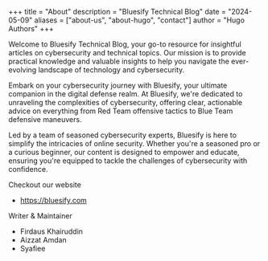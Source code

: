 +++
title = "About"
description = "Bluesify Technical Blog"
date = "2024-05-09"
aliases = ["about-us", "about-hugo", "contact"]
author = "Hugo Authors"
+++

Welcome to Bluesify Technical Blog, your go-to resource for insightful articles on cybersecurity and technical topics. Our mission is to provide practical knowledge and valuable insights to help you navigate the ever-evolving landscape of technology and cybersecurity.

Embark on your cybersecurity journey with Bluesify, your ultimate companion in the digital defense realm. At Bluesify, we're dedicated to unraveling the complexities of cybersecurity, offering clear, actionable advice on everything from Red Team offensive tactics to Blue Team defensive maneuvers.

Led by a team of seasoned cybersecurity experts, Bluesify is here to simplify the intricacies of online security. Whether you're a seasoned pro or a curious beginner, our content is designed to empower and educate, ensuring you're equipped to tackle the challenges of cybersecurity with confidence.

Checkout our website

* https://bluesify.com

Writer & Maintainer

* Firdaus Khairuddin
* Aizzat Amdan
* Syafiee
